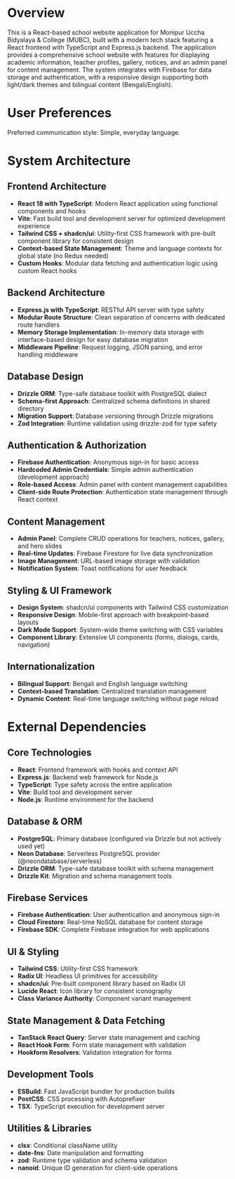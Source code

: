# Overview

This is a React-based school website application for Monipur Uccha Bidyalaya & College (MUBC), built with a modern tech stack featuring a React frontend with TypeScript and Express.js backend. The application provides a comprehensive school website with features for displaying academic information, teacher profiles, gallery, notices, and an admin panel for content management. The system integrates with Firebase for data storage and authentication, with a responsive design supporting both light/dark themes and bilingual content (Bengali/English).

# User Preferences

Preferred communication style: Simple, everyday language.

# System Architecture

## Frontend Architecture
- **React 18 with TypeScript**: Modern React application using functional components and hooks
- **Vite**: Fast build tool and development server for optimized development experience
- **Tailwind CSS + shadcn/ui**: Utility-first CSS framework with pre-built component library for consistent design
- **Context-based State Management**: Theme and language contexts for global state (no Redux needed)
- **Custom Hooks**: Modular data fetching and authentication logic using custom React hooks

## Backend Architecture
- **Express.js with TypeScript**: RESTful API server with type safety
- **Modular Route Structure**: Clean separation of concerns with dedicated route handlers
- **Memory Storage Implementation**: In-memory data storage with interface-based design for easy database migration
- **Middleware Pipeline**: Request logging, JSON parsing, and error handling middleware

## Database Design
- **Drizzle ORM**: Type-safe database toolkit with PostgreSQL dialect
- **Schema-first Approach**: Centralized schema definitions in shared directory
- **Migration Support**: Database versioning through Drizzle migrations
- **Zod Integration**: Runtime validation using drizzle-zod for type safety

## Authentication & Authorization
- **Firebase Authentication**: Anonymous sign-in for basic access
- **Hardcoded Admin Credentials**: Simple admin authentication (development approach)
- **Role-based Access**: Admin panel with content management capabilities
- **Client-side Route Protection**: Authentication state management through React context

## Content Management
- **Admin Panel**: Complete CRUD operations for teachers, notices, gallery, and hero slides
- **Real-time Updates**: Firebase Firestore for live data synchronization
- **Image Management**: URL-based image storage with validation
- **Notification System**: Toast notifications for user feedback

## Styling & UI Framework
- **Design System**: shadcn/ui components with Tailwind CSS customization
- **Responsive Design**: Mobile-first approach with breakpoint-based layouts
- **Dark Mode Support**: System-wide theme switching with CSS variables
- **Component Library**: Extensive UI components (forms, dialogs, cards, navigation)

## Internationalization
- **Bilingual Support**: Bengali and English language switching
- **Context-based Translation**: Centralized translation management
- **Dynamic Content**: Real-time language switching without page reload

# External Dependencies

## Core Technologies
- **React**: Frontend framework with hooks and context API
- **Express.js**: Backend web framework for Node.js
- **TypeScript**: Type safety across the entire application
- **Vite**: Build tool and development server
- **Node.js**: Runtime environment for the backend

## Database & ORM
- **PostgreSQL**: Primary database (configured via Drizzle but not actively used yet)
- **Neon Database**: Serverless PostgreSQL provider (@neondatabase/serverless)
- **Drizzle ORM**: Type-safe database toolkit with schema management
- **Drizzle Kit**: Migration and schema management tools

## Firebase Services
- **Firebase Authentication**: User authentication and anonymous sign-in
- **Cloud Firestore**: Real-time NoSQL database for content storage
- **Firebase SDK**: Complete Firebase integration for web applications

## UI & Styling
- **Tailwind CSS**: Utility-first CSS framework
- **Radix UI**: Headless UI primitives for accessibility
- **shadcn/ui**: Pre-built component library based on Radix UI
- **Lucide React**: Icon library for consistent iconography
- **Class Variance Authority**: Component variant management

## State Management & Data Fetching
- **TanStack React Query**: Server state management and caching
- **React Hook Form**: Form state management with validation
- **Hookform Resolvers**: Validation integration for forms

## Development Tools
- **ESBuild**: Fast JavaScript bundler for production builds
- **PostCSS**: CSS processing with Autoprefixer
- **TSX**: TypeScript execution for development server

## Utilities & Libraries
- **clsx**: Conditional className utility
- **date-fns**: Date manipulation and formatting
- **zod**: Runtime type validation and schema validation
- **nanoid**: Unique ID generation for client-side operations